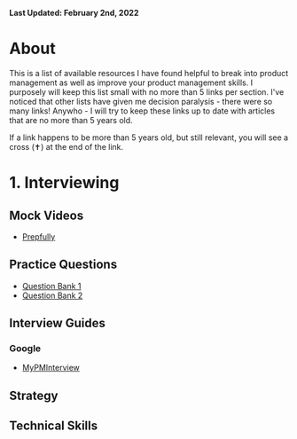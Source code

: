**Last Updated: February 2nd, 2022**

# About
This is a list of available resources I have found helpful to break into product management as well as improve your product management skills. I purposely will keep this list small with no more than 5 links per section. I've noticed that other lists have given me decision paralysis - there were so many links! Anywho - I will try to keep these links up to date with articles that are no more than 5 years old. 

If a link happens to be more than 5 years old, but still relevant, you will see a cross (✝) at the end of the link.

# 1. Interviewing
## Mock Videos
* [Prepfully](https://prepfully.com/watch-mock-interviews)
## Practice Questions
* [Question Bank 1](https://www.mypminterview.com/p/google-product-manager-interview-questions-1?s=r)
* [Question Bank 2](https://www.mypminterview.com/p/google-product-manager-interview-questions-2?s=r)
## Interview Guides
### Google
* [MyPMInterview](https://www.mypminterview.com/p/google-product-manager-interview-guide-1?s=r)
## Strategy
## Technical Skills
